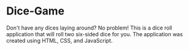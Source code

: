 # Dice-Game

Don't have any dices laying around? No problem! This is a dice roll application that will roll two six-sided dice for you. The application was created using HTML, CSS, and JavaScript. 

